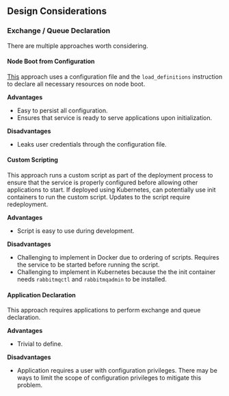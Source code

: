 ## Design Considerations

### Exchange / Queue Declaration
There are multiple approaches worth considering.

#### Node Boot from Configuration
[This](https://www.rabbitmq.com/definitions.html) approach uses a configuration file and the `load_definitions`
instruction to declare all necessary resources on node boot.

**Advantages**
* Easy to persist all configuration.
* Ensures that service is ready to serve applications upon initialization.

**Disadvantages**
* Leaks user credentials through the configuration file.

#### Custom Scripting
This approach runs a custom script as part of the deployment process to ensure that the service is properly configured
before allowing other applications to start. If deployed using Kubernetes, can potentially use init containers to run
the custom script. Updates to the script require redeployment.

**Advantages**
* Script is easy to use during development.
 
**Disadvantages**
* Challenging to implement in Docker due to ordering of scripts. Requires the service to be started before running the
  script.
* Challenging to implement in Kubernetes because the the init container needs `rabbitmqctl` and `rabbitmqadmin` to be
  installed.

#### Application Declaration
This approach requires applications to perform exchange and queue declaration.

**Advantages**
* Trivial to define.

**Disadvantages**
* Application requires a user with configuration privileges. There may be ways to limit the scope of configuration
  privileges to mitigate this problem.

